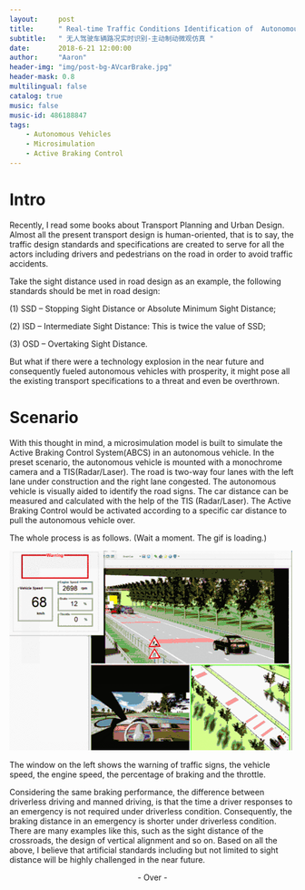 ```yaml
---
layout:     post
title:      " Real-time Traffic Conditions Identification of  Autonomous Vehicles - Microsimulation with ABCS "
subtitle:   " 无人驾驶车辆路况实时识别-主动制动微观仿真 "
date:       2018-6-21 12:00:00
author:     "Aaron"
header-img: "img/post-bg-AVcarBrake.jpg"
header-mask: 0.8
multilingual: false
catalog: true
music: false
music-id: 486188847
tags:
    - Autonomous Vehicles
    - Microsimulation
    - Active Braking Control
---
```



# Intro
Recently, I read some books about Transport Planning and Urban Design. Almost all the present transport design is human-oriented, that is to say, the traffic design standards and specifications are created to serve for all the actors including drivers and pedestrians on the road in order to avoid traffic accidents.

Take the sight distance used in road design as an example, the following standards should be met in road design:

(1) SSD – Stopping Sight Distance or Absolute Minimum Sight Distance;

(2) ISD – Intermediate Sight Distance: This is twice the value of SSD;

(3) OSD – Overtaking Sight Distance.

But what if there were a technology explosion in the near future and consequently fueled autonomous vehicles with prosperity, it might pose all the existing transport specifications to a threat and even be overthrown.

# Scenario
With this thought in mind, a microsimulation model is built to simulate the Active Braking Control System(ABCS) in an autonomous vehicle. In the preset scenario, the autonomous vehicle is mounted with a monochrome camera and a TIS(Radar/Laser). The road is two-way four lanes with the left lane under construction and the right lane congested. The autonomous vehicle is visually aided to identify the road signs. The car distance can be measured and calculated with the help of the TIS (Radar/Laser). The Active Braking Control would be activated according to a specific car distance to pull the autonomous vehicle over.

The whole process is as follows. (Wait a moment. The gif is loading.)


![AVcarBrake](/img/in-post/2018-6-21-AVcarBrake/AVcarBrake.gif)


The window on the left shows the warning of traffic signs, the vehicle speed, the engine speed, the percentage of braking and the throttle.

Considering the same braking performance, the difference between driverless driving and manned driving, is that the time a driver responses to an emergency is not required under driverless condition. Consequently, the braking distance in an emergency is shorter under driverless condition. There are many examples like this, such as the sight distance of the crossroads, the design of vertical alignment and so on. Based on all the above, I believe that artificial standards including but not limited to sight distance will be highly challenged in the near future.

<center>- Over -</center>
